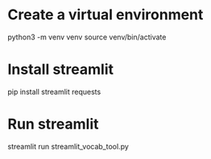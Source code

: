 # Create a virtual environment

python3 -m venv venv
source venv/bin/activate

# Install streamlit

pip install streamlit requests

# Run streamlit

streamlit run streamlit_vocab_tool.py
